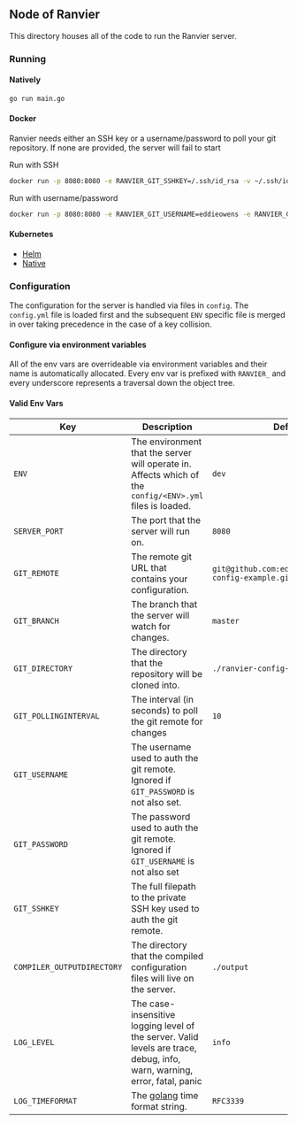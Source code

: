 ## Node of Ranvier
This directory houses all of the code to run the Ranvier server.

### Running

#### Natively
```bash
go run main.go
```

#### Docker
Ranvier needs either an SSH key or a username/password to poll your git repository. If none
are provided, the server will fail to start

Run with SSH
```bash
docker run -p 8080:8080 -e RANVIER_GIT_SSHKEY=/.ssh/id_rsa -v ~/.ssh/id_rsa:/.ssh/id_rsa edwardrowens/ranvier-server
```

Run with username/password
```bash
docker run -p 8080:8080 -e RANVIER_GIT_USERNAME=eddieowens -e RANVIER_GIT_PASSWORD=<password> edwardrowens/ranvier
```

#### Kubernetes
* [Helm](deploy/helm/README.md)
* [Native](deploy/k8s/README.md)

### Configuration
The configuration for the server is handled via files in `config`. The `config.yml` file
is loaded first and the subsequent `ENV` specific file is merged in over taking precedence
in the case of a key collision.

#### Configure via environment variables
All of the env vars are overrideable via environment variables and their name is automatically
allocated. Every env var is prefixed with `RANVIER_` and every underscore represents a
traversal down the object tree.

#### Valid Env Vars
| Key                        | Description                                                                                                               | Default                                                |
|----------------------------|---------------------------------------------------------------------------------------------------------------------------|--------------------------------------------------------|
| `ENV`                      | The environment that the server will operate in. Affects which of the `config/<ENV>.yml` files is loaded.                 | `dev`                                                  |
| `SERVER_PORT`              | The port that the server will run on.                                                                                     | `8080`                                                 |
| `GIT_REMOTE`               | The remote git URL that contains your configuration.                                                                      | `git@github.com:eddieowens/ranvier-config-example.git` |
| `GIT_BRANCH`               | The branch that the server will watch for changes.                                                                        | `master`                                               |
| `GIT_DIRECTORY`            | The directory that the repository will be cloned into.                                                                    | `./ranvier-config-example`                             |
| `GIT_POLLINGINTERVAL`      | The interval (in seconds) to poll the git remote for changes                                                              | `10`                                                   |
| `GIT_USERNAME`             | The username used to auth the git remote. Ignored if `GIT_PASSWORD` is not also set.                                      |                                                        |
| `GIT_PASSWORD`             | The password used to auth the git remote. Ignored if `GIT_USERNAME` is not also set                                       |                                                        |
| `GIT_SSHKEY`               | The full filepath to the private SSH key used to auth the git remote.                                                     |                                                        |
| `COMPILER_OUTPUTDIRECTORY` | The directory that the compiled configuration files will live on the server.                                              | `./output`                                             |
| `LOG_LEVEL`                | The case-insensitive logging level of the server. Valid levels are trace, debug, info, warn, warning, error, fatal, panic | `info`                                                 |
| `LOG_TIMEFORMAT`           | The [golang](https://gobyexample.com/time-formatting-parsing) time format string.                                         | `RFC3339`                                              |